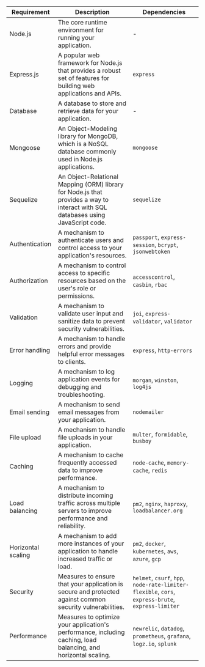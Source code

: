 | Requirement        | Description                                                                                                                      | Dependencies                                                                                       |
| ------------------ | -------------------------------------------------------------------------------------------------------------------------------- | -------------------------------------------------------------------------------------------------- |
| Node.js            | The core runtime environment for running your application.                                                                       | -                                                                                                  |
| Express.js         | A popular web framework for Node.js that provides a robust set of features for building web applications and APIs.               | `express`                                                                                          |
| Database           | A database to store and retrieve data for your application.                                                                      | -                                                                                                  |
| Mongoose           | An Object-Modeling library for MongoDB, which is a NoSQL database commonly used in Node.js applications.                         | `mongoose`                                                                                         |
| Sequelize          | An Object-Relational Mapping (ORM) library for Node.js that provides a way to interact with SQL databases using JavaScript code. | `sequelize`                                                                                        |
| Authentication     | A mechanism to authenticate users and control access to your application's resources.                                            | `passport`, `express-session`, `bcrypt`, `jsonwebtoken`                                            |
| Authorization      | A mechanism to control access to specific resources based on the user's role or permissions.                                     | `accesscontrol`, `casbin`, `rbac`                                                                  |
| Validation         | A mechanism to validate user input and sanitize data to prevent security vulnerabilities.                                        | `joi`, `express-validator`, `validator`                                                            |
| Error handling     | A mechanism to handle errors and provide helpful error messages to clients.                                                      | `express`, `http-errors`                                                                           |
| Logging            | A mechanism to log application events for debugging and troubleshooting.                                                         | `morgan`, `winston`, `log4js`                                                                      |
| Email sending      | A mechanism to send email messages from your application.                                                                        | `nodemailer`                                                                                       |
| File upload        | A mechanism to handle file uploads in your application.                                                                          | `multer`, `formidable`, `busboy`                                                                   |
| Caching            | A mechanism to cache frequently accessed data to improve performance.                                                            | `node-cache`, `memory-cache`, `redis`                                                              |
| Load balancing     | A mechanism to distribute incoming traffic across multiple servers to improve performance and reliability.                       | `pm2`, `nginx`, `haproxy`, `loadbalancer.org`                                                      |
| Horizontal scaling | A mechanism to add more instances of your application to handle increased traffic or load.                                       | `pm2`, `docker`, `kubernetes`, `aws`, `azure`, `gcp`                                               |
| Security           | Measures to ensure that your application is secure and protected against common security vulnerabilities.                        | `helmet`, `csurf`, `hpp`, `node-rate-limiter-flexible`, `cors`, `express-brute`, `express-limiter` |
| Performance        | Measures to optimize your application's performance, including caching, load balancing, and horizontal scaling.                  | `newrelic`, `datadog`, `prometheus`, `grafana`, `logz.io`, `splunk`                                |
